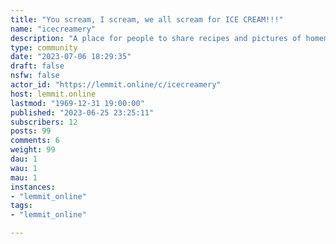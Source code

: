 ```yaml
---
title: "You scream, I scream, we all scream for ICE CREAM!!!" 
name: "icecreamery"
description: "A place for people to share recipes and pictures of homemade ice creams!."
type: community
date: "2023-07-06 18:29:35"
draft: false
nsfw: false
actor_id: "https://lemmit.online/c/icecreamery"
host: lemmit.online
lastmod: "1969-12-31 19:00:00"
published: "2023-06-25 23:25:11"
subscribers: 12
posts: 99
comments: 6
weight: 99
dau: 1
wau: 1
mau: 1
instances:
- "lemmit_online"
tags: 
- "lemmit_online"

---
```

